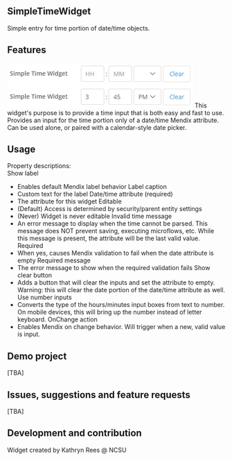## SimpleTimeWidget
Simple entry for time portion of date/time objects.

## Features
![Sample screenshot](demo.png)
This widget's purpose is to provide a time input that is both easy and fast to use. 
Provides an input for the time portion only of a date/time Mendix attribute. 
Can be used alone, or paired with a calendar-style date picker. 

## Usage
Property descriptions:  
Show label
* Enables default Mendix label behavior
Label caption
* Custom text for the label
Date/time attribute (required)
* The attribute for this widget
Editable
* (Default) Access is determined by security/parent entity settings
* (Never) Widget is never editable
Invalid time message
* An error message to display when the time cannot be parsed. 
  This message does NOT prevent saving, executing microflows, etc. 
  While this message is present, the attribute will be the last valid value. 
Required
* When yes, causes Mendix validation to fail when the date attribute is empty
Required message
* The error message to show when the required validation fails
Show clear button
* Adds a button that will clear the inputs and set the attribute to empty.
  Warning: this will clear the date portion of the date/time attribute as well.
Use number inputs
* Converts the type of the hours/minutes input boxes from text to number.
  On mobile devices, this will bring up the number instead of letter keyboard.
OnChange action
* Enables Mendix on change behavior. Will trigger when a new, valid value is input.

## Demo project
[TBA]

## Issues, suggestions and feature requests
[TBA]

## Development and contribution
Widget created by Kathryn Rees @ NCSU
